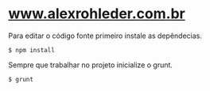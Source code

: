 # www.alexrohleder.com.br

Para editar o código fonte primeiro instale as depêndecias.
```
$ npm install
```

Sempre que trabalhar no projeto inicialize o grunt.
```
$ grunt
```
